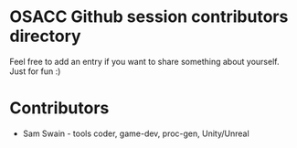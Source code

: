# OSACC Github session contributors directory

Feel free to add an entry if you want to share something about yourself.  Just for fun :)

# Contributors

* Sam Swain - tools coder, game-dev, proc-gen, Unity/Unreal

